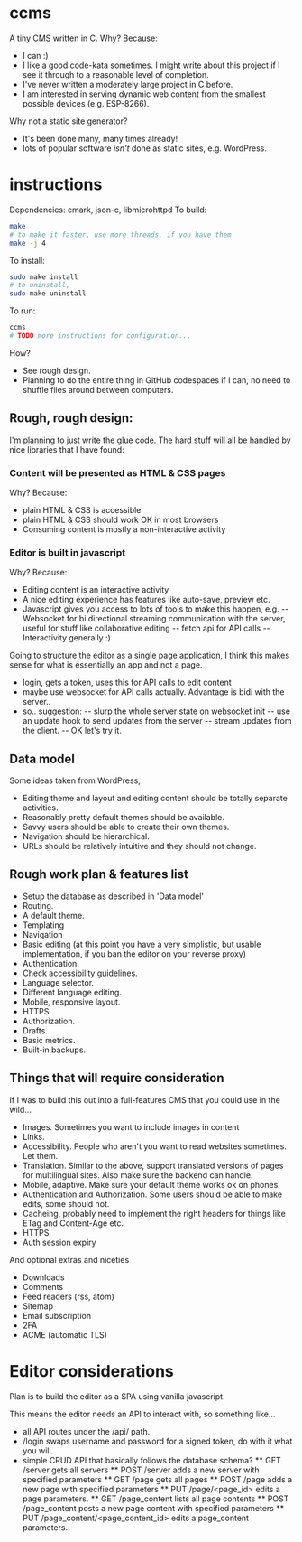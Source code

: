 # ccms
A tiny CMS written in C.
Why? Because:
- I can :) 
- I like a good code-kata sometimes. I might write about this project if I see it through to a reasonable level of completion.
- I've never written a moderately large project in C before.
- I am interested in serving dynamic web content from the smallest possible devices (e.g. ESP-8266). 

Why not a static site generator?
- It's been done many, many times already!
- lots of popular software _isn't_ done as static sites, e.g. WordPress. 

# instructions
Dependencies: cmark, json-c, libmicrohttpd
To build:
```bash
make
# to make it faster, use more threads, if you have them
make -j 4
```

To install:
```bash
sudo make install
# to uninstall,
sudo make uninstall
```

To run:
```bash
ccms
# TODO more instructions for configuration...
```


How?
- See rough design.
- Planning to do the entire thing in GitHub codespaces if I can, no need to shuffle files around between computers.

## Rough, rough design:
I'm planning to just write the glue code. The hard stuff will all be handled by nice libraries that I have found:

### Content will be presented as HTML & CSS pages
Why? Because: 
- plain HTML & CSS is accessible
- plain HTML & CSS should work OK in most browsers
- Consuming content is mostly a non-interactive activity

### Editor is built in javascript 
Why? Because: 
- Editing content is an interactive activity
- A nice editing experience has features like auto-save, preview etc. 
- Javascript gives you access to lots of tools to make this happen, e.g. 
-- Websocket for bi directional streaming communication with the server, useful for stuff like collaborative editing
-- fetch api for API calls
-- Interactivity generally :) 

Going to structure the editor as a single page application, I think this makes sense for what is essentially an app and not a page.
- login, gets a token, uses this for API calls to edit content
- maybe use websocket for API calls actually. Advantage is bidi with the server.. 
- so.. suggestion: 
-- slurp the whole server state on websocket init
-- use an update hook to send updates from the server
-- stream updates from the client.
-- OK let's try it.

## Data model
Some ideas taken from WordPress,
- Editing theme and layout and editing content should be totally separate activities. 
- Reasonably pretty default themes should be available.
- Savvy users should be able to create their own themes.
- Navigation should be hierarchical.
- URLs should be relatively intuitive and they should not change. 

## Rough work plan & features list
- Setup the database as described in 'Data model'
- Routing. 
- A default theme.
- Templating
- Navigation
- Basic editing
(at this point you have a very simplistic, but usable implementation, if you ban the editor on your reverse proxy)
- Authentication.
- Check accessibility guidelines.
- Language selector.
- Different language editing.
- Mobile, responsive layout.
- HTTPS
- Authorization.
- Drafts.
- Basic metrics.
- Built-in backups.

## Things that will require consideration
If I was to build this out into a full-features CMS that you could use in the wild...
- Images. Sometimes you want to include images in content
- Links.
- Accessibility. People who aren't you want to read websites sometimes. Let them.
- Translation. Similar to the above, support translated versions of pages for multilingual sites. Also make sure the backend can handle.
- Mobile, adaptive. Make sure your default theme works ok on phones.
- Authentication and Authorization. Some users should be able to make edits, some should not.
- Cacheing, probably need to implement the right headers for things like ETag and Content-Age etc. 
- HTTPS
- Auth session expiry

And optional extras and niceties
- Downloads
- Comments
- Feed readers (rss, atom)
- Sitemap
- Email subscription
- 2FA
- ACME (automatic TLS)

Editor considerations
=====================

Plan is to build the editor as a SPA using vanilla javascript.

This means the editor needs an API to interact with, so something like...

* all API routes under the /api/ path.
* /login swaps username and password for a signed token, do with it what you will. 
* simple CRUD API that basically follows the database schema?
** GET /server gets all servers
** POST /server adds a new server with specified parameters
** GET /page gets all pages
** POST /page adds a new page with specified parameters
** PUT /page/<page_id> edits a page parameters. 
** GET /page_content lists all page contents
** POST /page_content posts a new page content with specified parameters
** PUT /page_content/<page_content_id> edits a page_content parameters.
